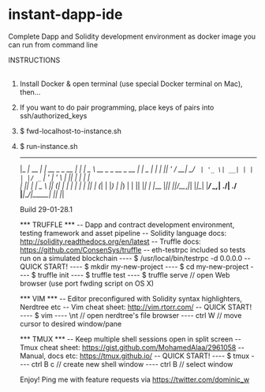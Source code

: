 # instant-dapp-ide
Complete Dapp and Solidity development environment as docker image you can run from command line

INSTRUCTIONS  
&nbsp;  
1) Install Docker & open terminal (use special Docker terminal on Mac), then...  
2) If you want to do pair programming, place keys of pairs into ssh/authorized_keys  
3) $ fwd-localhost-to-instance.sh  
4) $ run-instance.sh  

     ___           _              _     ____                      ___ ____  _____ 
    |_ _|_ __  ___| |_ __ _ _ __ | |_  |  _ \  __ _ _ __  _ __   |_ _|  _ \| ____|
     | || '_ \/ __| __/ _` | '_ \| __| | | | |/ _` | '_ \| '_ \   | || | | |  _|  
     | || | | \__ \ || (_| | | | | |_  | |_| | (_| | |_) | |_) |  | || |_| | |___ 
    |___|_| |_|___/\__\__,_|_| |_|\__| |____/ \__,_| .__/| .__/  |___|____/|_____|
                                                   |_|   |_|                      
    
     Build 29-01-28.1
     
     *** TRUFFLE ***
     -- Dapp and contract development environment, testing framework and asset pipeline
     -- Solidity language docs: http://solidity.readthedocs.org/en/latest
     -- Truffle docs: https://github.com/ConsenSys/truffle
     -- eth-testrpc included so tests run on a simulated blockchain
     ---- $ /usr/local/bin/testrpc -d 0.0.0.0
     -- QUICK START!
     ---- $ mkdir my-new-project
     ---- $ cd my-new-project
     ---- $ truffle init
     ---- $ truffle test
     ---- $ truffle serve      // open Web browser (use port fwding script on OS X)
     
     *** VIM ***
     -- Editor preconfigured with Solidity syntax highlighters, Nerdtree etc
     -- Vim cheat sheet: http://vim.rtorr.com/
     -- QUICK START!
     ---- $ vim
     ---- \nt                  // open nerdtree's file browser
     ---- ctrl W <arrow-key>   // move cursor to desired window/pane
     
     *** TMUX ***
     -- Keep multiple shell sessions open in split screen
     -- Tmux cheat sheet: https://gist.github.com/MohamedAlaa/2961058
     -- Manual, docs etc: https://tmux.github.io/
     -- QUICK START!
     ---- $ tmux
     ---- ctrl B c             // create new shell window
     ---- ctrl B <number>      // select window
     
     Enjoy! Ping me with feature requests via https://twitter.com/dominic_w
